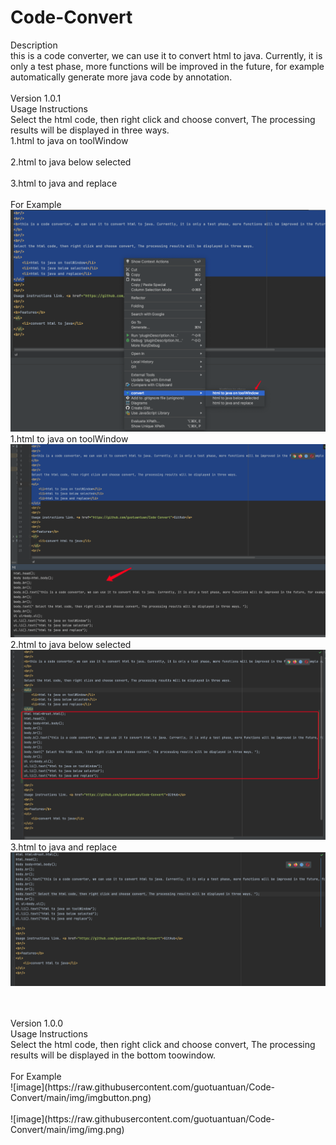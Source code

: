# Code-Convert

Description<br/>
this is a code converter, we can use it to convert html to java. Currently, it is only a test phase, more functions will be improved in the future, for example automatically generate more java code by annotation.
<br/><br/>
Version 1.0.1<br/>
Usage Instructions<br/>
Select the html code, then right click and choose convert, The processing results will be displayed in three ways.
<br/>
1.html to java on toolWindow<br/>
<br/>
2.html to java below selected<br/>
<br/>
3.html to java and replace<br/>
<br/>
For Example<br/>
![image](https://raw.githubusercontent.com/guotuantuan/Code-Convert/main/img/imgbutton.png)<br/>
1.html to java on toolWindow<br/>
![image](https://raw.githubusercontent.com/guotuantuan/Code-Convert/main/img/imgtw.png)<br/>
2.html to java below selected<br/>
![image](https://raw.githubusercontent.com/guotuantuan/Code-Convert/main/img/imgbs.png)<br/>
3.html to java and replace<br/>
![image](https://raw.githubusercontent.com/guotuantuan/Code-Convert/main/img/imgrp.png)<br/>

<br/>
<br/>
Version 1.0.0<br/>
Usage Instructions<br/>
Select the html code, then right click and choose convert, The processing results will be displayed in the bottom toowindow.
<br/>
<br/>
For Example<br/>
![image](https://raw.githubusercontent.com/guotuantuan/Code-Convert/main/img/imgbutton.png)<br/>
<br/>
![image](https://raw.githubusercontent.com/guotuantuan/Code-Convert/main/img/img.png)






